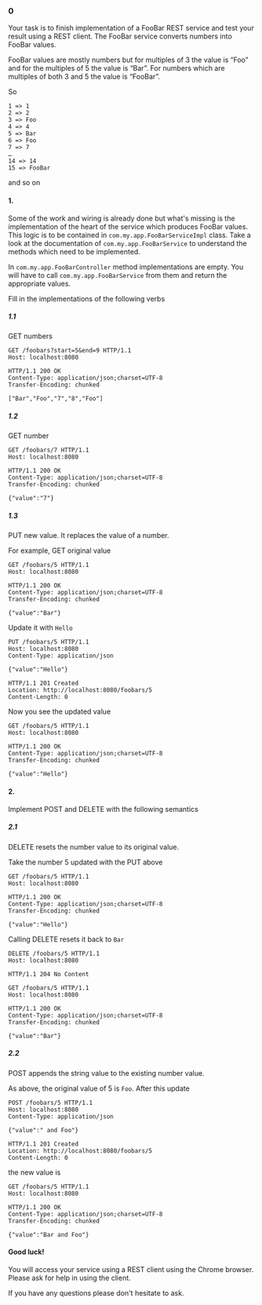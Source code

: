 ﻿### 0
Your task is to finish implementation of a FooBar REST service and test your result using a REST client. 
The FooBar service converts numbers into FooBar values.

FooBar values are mostly numbers but for multiples of 3 the value is “Foo” and for the
multiples of 5 the value is “Bar”. For numbers which are multiples of both 3 and 5 the value is “FooBar”.

So
~~~
1 => 1
2 => 2
3 => Foo
4 => 4
5 => Bar
6 => Foo
7 => 7
…
14 => 14
15 => FooBar
~~~
and so on

#### 1.
Some of the work and wiring is already done but what's missing is the implementation of the heart of the service which 
produces FooBar values. This logic is to be contained in `com.my.app.FooBarServiceImpl` class. 
Take a look at the documentation of 
`com.my.app.FooBarService` to understand the methods which need to be implemented.

In `com.my.app.FooBarController` method implementations are empty. You will have to call `com.my.app.FooBarService` 
from them and return the appropriate values. 

Fill in the implementations of the following verbs

##### 1.1 
GET numbers
~~~
GET /foobars?start=5&end=9 HTTP/1.1
Host: localhost:8080

HTTP/1.1 200 OK
Content-Type: application/json;charset=UTF-8
Transfer-Encoding: chunked

["Bar","Foo","7","8","Foo"]
~~~


##### 1.2 
GET number
~~~
GET /foobars/7 HTTP/1.1
Host: localhost:8080

HTTP/1.1 200 OK
Content-Type: application/json;charset=UTF-8
Transfer-Encoding: chunked

{"value":"7"}
~~~

##### 1.3
PUT new value.
It replaces the value of a number. 

For example, GET original value
~~~
GET /foobars/5 HTTP/1.1
Host: localhost:8080

HTTP/1.1 200 OK
Content-Type: application/json;charset=UTF-8
Transfer-Encoding: chunked

{"value":"Bar"}
~~~
Update it with `Hello`
~~~
PUT /foobars/5 HTTP/1.1
Host: localhost:8080
Content-Type: application/json

{"value":"Hello"}

HTTP/1.1 201 Created
Location: http://localhost:8080/foobars/5
Content-Length: 0
~~~
Now you see the updated value
~~~
GET /foobars/5 HTTP/1.1
Host: localhost:8080

HTTP/1.1 200 OK
Content-Type: application/json;charset=UTF-8
Transfer-Encoding: chunked

{"value":"Hello"}
~~~

#### 2.
Implement POST and DELETE with the following semantics

##### 2.1
DELETE resets the number value to its original value.

Take the number 5 updated with the PUT above
~~~
GET /foobars/5 HTTP/1.1
Host: localhost:8080

HTTP/1.1 200 OK
Content-Type: application/json;charset=UTF-8
Transfer-Encoding: chunked

{"value":"Hello"}
~~~

Calling DELETE resets it back to `Bar`
~~~
DELETE /foobars/5 HTTP/1.1
Host: localhost:8080

HTTP/1.1 204 No Content
~~~

~~~
GET /foobars/5 HTTP/1.1
Host: localhost:8080

HTTP/1.1 200 OK
Content-Type: application/json;charset=UTF-8
Transfer-Encoding: chunked

{"value":"Bar"}
~~~

##### 2.2
POST appends the string value to the existing number value.

As above, the original value of 5 is `Foo`. After this update 
~~~
POST /foobars/5 HTTP/1.1
Host: localhost:8080
Content-Type: application/json

{"value":" and Foo"}

HTTP/1.1 201 Created
Location: http://localhost:8080/foobars/5
Content-Length: 0
~~~

the new value is
~~~
GET /foobars/5 HTTP/1.1
Host: localhost:8080

HTTP/1.1 200 OK
Content-Type: application/json;charset=UTF-8
Transfer-Encoding: chunked

{"value":"Bar and Foo"}
~~~

#### Good luck!
You will access your service using a REST client using the Chrome browser. Please ask for help in using the client.

If you have any questions please don't hesitate to ask.

